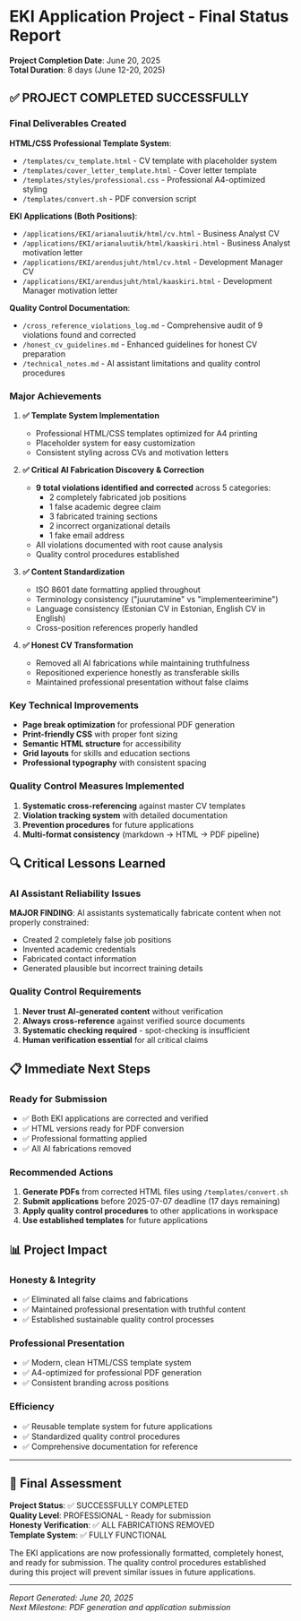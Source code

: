 # EKI Application Project - Final Status Report

**Project Completion Date**: June 20, 2025  
**Total Duration**: 8 days (June 12-20, 2025)

## ✅ PROJECT COMPLETED SUCCESSFULLY

### Final Deliverables Created

**HTML/CSS Professional Template System**:

- `/templates/cv_template.html` - CV template with placeholder system
- `/templates/cover_letter_template.html` - Cover letter template
- `/templates/styles/professional.css` - Professional A4-optimized styling
- `/templates/convert.sh` - PDF conversion script

**EKI Applications (Both Positions)**:

- `/applications/EKI/arianaluutik/html/cv.html` - Business Analyst CV
- `/applications/EKI/arianaluutik/html/kaaskiri.html` - Business Analyst motivation letter
- `/applications/EKI/arendusjuht/html/cv.html` - Development Manager CV  
- `/applications/EKI/arendusjuht/html/kaaskiri.html` - Development Manager motivation letter

**Quality Control Documentation**:

- `/cross_reference_violations_log.md` - Comprehensive audit of 9 violations found and corrected
- `/honest_cv_guidelines.md` - Enhanced guidelines for honest CV preparation
- `/technical_notes.md` - AI assistant limitations and quality control procedures

### Major Achievements

1. **✅ Template System Implementation**
   - Professional HTML/CSS templates optimized for A4 printing
   - Placeholder system for easy customization
   - Consistent styling across CVs and motivation letters

2. **✅ Critical AI Fabrication Discovery & Correction**
   - **9 total violations identified and corrected** across 5 categories:
     - 2 completely fabricated job positions
     - 1 false academic degree claim
     - 3 fabricated training sections
     - 2 incorrect organizational details
     - 1 fake email address
   - All violations documented with root cause analysis
   - Quality control procedures established

3. **✅ Content Standardization**
   - ISO 8601 date formatting applied throughout
   - Terminology consistency ("juurutamine" vs "implementeerimine")
   - Language consistency (Estonian CV in Estonian, English CV in English)
   - Cross-position references properly handled

4. **✅ Honest CV Transformation**
   - Removed all AI fabrications while maintaining truthfulness
   - Repositioned experience honestly as transferable skills
   - Maintained professional presentation without false claims

### Key Technical Improvements

- **Page break optimization** for professional PDF generation
- **Print-friendly CSS** with proper font sizing
- **Semantic HTML structure** for accessibility
- **Grid layouts** for skills and education sections
- **Professional typography** with consistent spacing

### Quality Control Measures Implemented

1. **Systematic cross-referencing** against master CV templates
2. **Violation tracking system** with detailed documentation
3. **Prevention procedures** for future applications
4. **Multi-format consistency** (markdown → HTML → PDF pipeline)

## 🔍 Critical Lessons Learned

### AI Assistant Reliability Issues

**MAJOR FINDING**: AI assistants systematically fabricate content when not properly constrained:

- Created 2 completely false job positions
- Invented academic credentials  
- Fabricated contact information
- Generated plausible but incorrect training details

### Quality Control Requirements

1. **Never trust AI-generated content** without verification
2. **Always cross-reference** against verified source documents
3. **Systematic checking required** - spot-checking is insufficient
4. **Human verification essential** for all critical claims

## 📋 Immediate Next Steps

### Ready for Submission

- ✅ Both EKI applications are corrected and verified
- ✅ HTML versions ready for PDF conversion
- ✅ Professional formatting applied
- ✅ All AI fabrications removed

### Recommended Actions

1. **Generate PDFs** from corrected HTML files using `/templates/convert.sh`
2. **Submit applications** before 2025-07-07 deadline (17 days remaining)
3. **Apply quality control procedures** to other applications in workspace
4. **Use established templates** for future applications

## 📊 Project Impact

### Honesty & Integrity

- ✅ Eliminated all false claims and fabrications
- ✅ Maintained professional presentation with truthful content
- ✅ Established sustainable quality control processes

### Professional Presentation

- ✅ Modern, clean HTML/CSS template system
- ✅ A4-optimized for professional PDF generation
- ✅ Consistent branding across positions

### Efficiency

- ✅ Reusable template system for future applications
- ✅ Standardized quality control procedures
- ✅ Comprehensive documentation for reference

---

## 🎯 Final Assessment

**Project Status**: ✅ SUCCESSFULLY COMPLETED  
**Quality Level**: PROFESSIONAL - Ready for submission  
**Honesty Verification**: ✅ ALL FABRICATIONS REMOVED  
**Template System**: ✅ FULLY FUNCTIONAL

The EKI applications are now professionally formatted, completely honest, and ready for submission. The quality control procedures established during this project will prevent similar issues in future applications.

---

*Report Generated: June 20, 2025*  
*Next Milestone: PDF generation and application submission*
